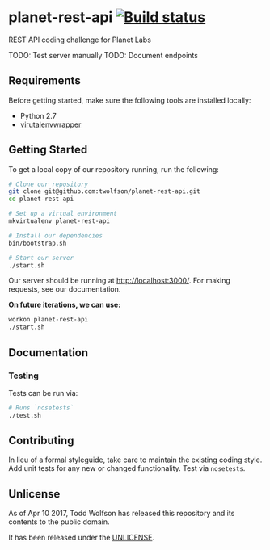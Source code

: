 # planet-rest-api [![Build status](https://travis-ci.org/twolfson/planet-rest-api.svg?branch=master)](https://travis-ci.org/twolfson/planet-rest-api)

REST API coding challenge for Planet Labs

TODO: Test server manually
TODO: Document endpoints

## Requirements
Before getting started, make sure the following tools are installed locally:

- Python 2.7
- [virutalenvwrapper](https://virtualenvwrapper.readthedocs.io/en/latest/)

## Getting Started
To get a local copy of our repository running, run the following:

```bash
# Clone our repository
git clone git@github.com:twolfson/planet-rest-api.git
cd planet-rest-api

# Set up a virtual environment
mkvirtualenv planet-rest-api

# Install our dependencies
bin/bootstrap.sh

# Start our server
./start.sh
```

Our server should be running at <http://localhost:3000/>. For making requests, see our documentation.

**On future iterations, we can use:**

```bash
workon planet-rest-api
./start.sh
```

## Documentation
### Testing
Tests can be run via:

```bash
# Runs `nosetests`
./test.sh
```

## Contributing
In lieu of a formal styleguide, take care to maintain the existing coding style. Add unit tests for any new or changed functionality. Test via `nosetests`.

## Unlicense
As of Apr 10 2017, Todd Wolfson has released this repository and its contents to the public domain.

It has been released under the [UNLICENSE][].

[UNLICENSE]: UNLICENSE
